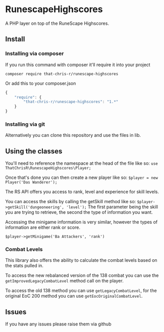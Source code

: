 RunescapeHighscores
===================

A PHP layer on top of the RuneScape Highscores.

## Install

### Installing via composer

If you run this command with composer it'll require it into your project

`composer require that-chris-r/runescape-highscores`

Or add this to your composer.json

```javascript
{
	"require": {
		"that-chris-r/runescape-highscores": "1.*"
	}
}
```

### Installing via git

Alternatively you can clone this repository and use the files in lib.

## Using the classes

You'll need to reference the namespace at the head of the file like so:
`use ThatChrisR\RunescapeHighscores\Player;`

Once that's done you can then create a new player like so:
`$player = new Player('Das Wanderer');`

The RS API offers you access to rank, level and experience for skill levels.

You can access the skills by calling the getSkill method like so:
`$player->getSkill('dungeoneering', 'level');`
The first parameter being the skill you are trying to retrieve, the second the type of information you want.

Accessing the minigame information is very similar, however the types of information are either rank or score.

`$player->getMinigame('Ba Attackers', 'rank')`

### Combat Levels
This library also offers the ability to calculate the combat levels based on the stats pulled in.

To access the new rebalanced version of the 138 combat you can use the `getImprovedLegacyCombatLevel` method call on the player.

To access the old 138 method you can use `getLegacyCombatLevel`, for the original EoC 200 method you can use `getEocOriginalCombatLevel`.

## Issues
If you have any issues please raise them via github
